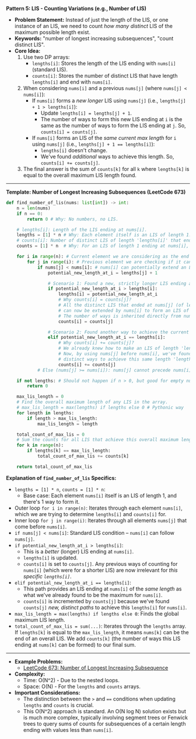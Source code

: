 **Pattern 5: LIS - Counting Variations (e.g., Number of LIS)**

- **Problem Statement:** Instead of just the length of the LIS, or one instance of an LIS, we need to count _how many distinct_ LIS of the maximum possible length exist.
- **Keywords:** "number of longest increasing subsequences", "count distinct LIS".
- **Core Idea:**
  1.  Use two DP arrays:
      - `lengths[i]`: Stores the length of the LIS ending with `nums[i]` (standard LIS).
      - `counts[i]`: Stores the number of distinct LIS that have length `lengths[i]` and end with `nums[i]`.
  2.  When considering `nums[i]` and a previous `nums[j]` (where `nums[j] < nums[i]`):
      - If `nums[i]` forms a _new longer_ LIS using `nums[j]` (i.e., `lengths[j] + 1 > lengths[i]`):
        - Update `lengths[i] = lengths[j] + 1`.
        - The number of ways to form this new LIS ending at `i` is the same as the number of ways to form the LIS ending at `j`. So, `counts[i] = counts[j]`.
      - If `nums[i]` forms an LIS of the _same current max length_ for `i` using `nums[j]` (i.e., `lengths[j] + 1 == lengths[i]`):
        - `lengths[i]` doesn't change.
        - We've found _additional_ ways to achieve this length. So, `counts[i] += counts[j]`.
  3.  The final answer is the sum of `counts[k]` for all `k` where `lengths[k]` is equal to the overall maximum LIS length found.

---

**Template: Number of Longest Increasing Subsequences (LeetCode 673)**

```python
def find_number_of_lis(nums: list[int]) -> int:
    n = len(nums)
    if n == 0:
        return 0 # Why: No numbers, no LIS.

    # lengths[i]: Length of the LIS ending at nums[i].
    lengths = [1] * n # Why: Each element itself is an LIS of length 1.
    # counts[i]: Number of distinct LIS of length 'lengths[i]' that end at nums[i].
    counts = [1] * n  # Why: For an LIS of length 1 ending at nums[i], there's 1 way (just nums[i] itself).

    for i in range(n): # Current element we are considering as the end of an LIS.
        for j in range(i): # Previous element we are checking if it can come before nums[i].
            if nums[j] < nums[i]: # nums[i] can potentially extend an LIS ending at nums[j].
                potential_new_length_at_i = lengths[j] + 1

                # Scenario 1: Found a new, strictly longer LIS ending at nums[i].
                if potential_new_length_at_i > lengths[i]:
                    lengths[i] = potential_new_length_at_i
                    # Why counts[i] = counts[j]?
                    # All the distinct LIS that ended at nums[j] (of length lengths[j])
                    # can now be extended by nums[i] to form an LIS of this new 'lengths[i]'.
                    # The number of ways is inherited directly from nums[j].
                    counts[i] = counts[j]

                # Scenario 2: Found another way to achieve the current max LIS length for nums[i].
                elif potential_new_length_at_i == lengths[i]:
                    # Why counts[i] += counts[j]?
                    # We already knew how to make an LIS of length 'lengths[i]' ending at nums[i].
                    # Now, by using nums[j] before nums[i], we've found 'counts[j]' *additional*
                    # distinct ways to achieve this same length 'lengths[i]' ending at nums[i].
                    counts[i] += counts[j]
            # Else (nums[j] >= nums[i]): nums[j] cannot precede nums[i] in an *increasing* subsequence.

    if not lengths: # Should not happen if n > 0, but good for empty nums.
        return 0

    max_lis_length = 0
    # Find the overall maximum length of any LIS in the array.
    # max_lis_length = max(lengths) if lengths else 0 # Pythonic way
    for length in lengths:
        if length > max_lis_length:
            max_lis_length = length

    total_count_of_max_lis = 0
    # Sum the counts for all LIS that achieve this overall maximum length.
    for k in range(n):
        if lengths[k] == max_lis_length:
            total_count_of_max_lis += counts[k]

    return total_count_of_max_lis
```

**Explanation of `find_number_of_lis` Specifics:**

- `lengths = [1] * n`, `counts = [1] * n`:
  - Base case: Each element `nums[i]` itself is an LIS of length 1, and there's 1 way to form it.
- Outer loop `for i in range(n)`: Iterates through each element `nums[i]`, which we are trying to determine `lengths[i]` and `counts[i]` for.
- Inner loop `for j in range(i)`: Iterates through all elements `nums[j]` that come before `nums[i]`.
- `if nums[j] < nums[i]`: Standard LIS condition – `nums[i]` can follow `nums[j]`.
- `if potential_new_length_at_i > lengths[i]`:
  - This is a _better_ (longer) LIS ending at `nums[i]`.
  - `lengths[i]` is updated.
  - `counts[i]` is set to `counts[j]`. Any previous ways of counting for `nums[i]` (which were for a shorter LIS) are now irrelevant for _this specific `lengths[i]`_.
- `elif potential_new_length_at_i == lengths[i]`:
  - This path provides an LIS ending at `nums[i]` of the _same length_ as what we've already found to be the maximum for `nums[i]`.
  - `counts[i]` is incremented by `counts[j]` because we've found `counts[j]` _new, distinct paths_ to achieve this `lengths[i]` for `nums[i]`.
- `max_lis_length = max(lengths) if lengths else 0`: Finds the global maximum LIS length.
- `total_count_of_max_lis = sum(...)`: Iterates through the `lengths` array. If `lengths[k]` is equal to the `max_lis_length`, it means `nums[k]` can be the end of an overall LIS. We add `counts[k]` (the number of ways this LIS ending at `nums[k]` can be formed) to our final sum.

---

- **Example Problems:**
  - [LeetCode 673: Number of Longest Increasing Subsequence](https://leetcode.com/problems/number-of-longest-increasing-subsequence/)
- **Complexity:**
  - Time: O(N^2) - Due to the nested loops.
  - Space: O(N) - For the `lengths` and `counts` arrays.
- **Important Considerations:**
  - The distinction between the `>` and `==` conditions when updating `lengths` and `counts` is crucial.
  - This O(N^2) approach is standard. An O(N log N) solution exists but is much more complex, typically involving segment trees or Fenwick trees to query sums of counts for subsequences of a certain length ending with values less than `nums[i]`.

